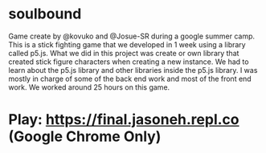 # soulbound
Game create by @kovuko and @Josue-SR during a google summer camp. This is a stick fighting game that we developed in 1 week using a library called p5.js. What we did in this project was create or own library that created stick figure characters when creating a new instance. We had to learn about the p5.js library and other libraries inside the p5.js library. I was mostly in charge of some of the back end work and most of the front end work. We worked around 25 hours on this game.
# Play: https://final.jasoneh.repl.co (Google Chrome Only)
